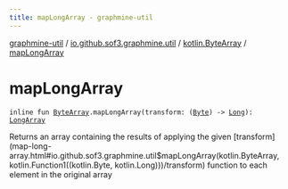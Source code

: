 ```yaml
---
title: mapLongArray - graphmine-util
---
```


[graphmine-util](../../index.html) / [io.github.sof3.graphmine.util](../index.html) / [kotlin.ByteArray](index.html) / [mapLongArray](./map-long-array.html)

# mapLongArray

`inline fun `[`ByteArray`](https://kotlinlang.org/api/latest/jvm/stdlib/kotlin/-byte-array/index.html)`.mapLongArray(transform: (`[`Byte`](https://kotlinlang.org/api/latest/jvm/stdlib/kotlin/-byte/index.html)`) -> `[`Long`](https://kotlinlang.org/api/latest/jvm/stdlib/kotlin/-long/index.html)`): `[`LongArray`](https://kotlinlang.org/api/latest/jvm/stdlib/kotlin/-long-array/index.html)

Returns an array containing the results of applying the given [transform](map-long-array.html#io.github.sof3.graphmine.util$mapLongArray(kotlin.ByteArray, kotlin.Function1((kotlin.Byte, kotlin.Long)))/transform) function to each element in the
original array

